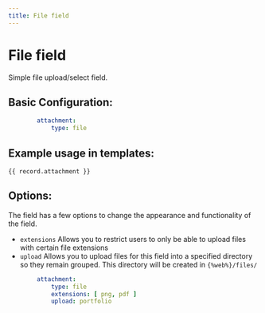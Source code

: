 ```yaml
---
title: File field
---
```

File field
==========

Simple file upload/select field.

## Basic Configuration:

```yaml
        attachment:
            type: file
```

## Example usage in templates:

```twig
{{ record.attachment }}
```

## Options:

The field has a few options to change the appearance and functionality of the
field.

* `extensions` Allows you to restrict users to only be able to upload files
  with certain file extensions
* `upload` Allows you to upload files for this field into a specified directory
  so they remain grouped. This directory will be created in `{%web%}/files/`

```yaml
        attachment:
            type: file
            extensions: [ png, pdf ]
            upload: portfolio
```
